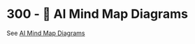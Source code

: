 # 300 - 🧠 AI Mind Map Diagrams

See [AI Mind Map Diagrams](https://www.jeda.ai/generative-ai-mind-maps-diagrams)
